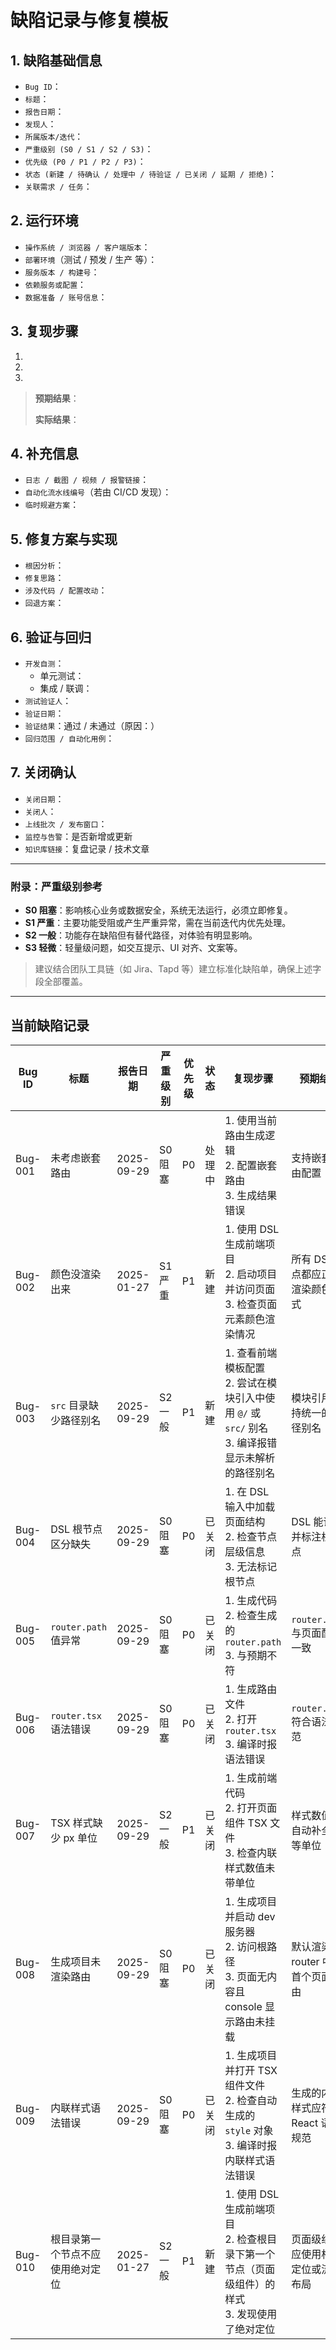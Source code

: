 # 缺陷记录与修复模板

## 1. 缺陷基础信息
- `Bug ID`：
- `标题`：
- `报告日期`：
- `发现人`：
- `所属版本/迭代`：
- `严重级别 (S0 / S1 / S2 / S3)`：
- `优先级 (P0 / P1 / P2 / P3)`：
- `状态 (新建 / 待确认 / 处理中 / 待验证 / 已关闭 / 延期 / 拒绝)`：
- `关联需求 / 任务`：

## 2. 运行环境
- `操作系统 / 浏览器 / 客户端版本`：
- `部署环境`（测试 / 预发 / 生产 等）：
- `服务版本 / 构建号`：
- `依赖服务或配置`：
- `数据准备 / 账号信息`：

## 3. 复现步骤
1. 
2. 
3. 

> **预期结果**：
>
> **实际结果**：

## 4. 补充信息
- `日志 / 截图 / 视频 / 报警链接`：
- `自动化流水线编号`（若由 CI/CD 发现）：
- `临时规避方案`：

## 5. 修复方案与实现
- `根因分析`：
- `修复思路`：
- `涉及代码 / 配置改动`：
- `回退方案`：

## 6. 验证与回归
- `开发自测`：
  - 单元测试：
  - 集成 / 联调：
- `测试验证人`：
- `验证日期`：
- `验证结果`：通过 / 未通过（原因：）
- `回归范围 / 自动化用例`：

## 7. 关闭确认
- `关闭日期`：
- `关闭人`：
- `上线批次 / 发布窗口`：
- `监控与告警`：是否新增或更新
- `知识库链接`：复盘记录 / 技术文章

---

### 附录：严重级别参考
- **S0 阻塞**：影响核心业务或数据安全，系统无法运行，必须立即修复。
- **S1 严重**：主要功能受阻或产生严重异常，需在当前迭代内优先处理。
- **S2 一般**：功能存在缺陷但有替代路径，对体验有明显影响。
- **S3 轻微**：轻量级问题，如交互提示、UI 对齐、文案等。

> 建议结合团队工具链（如 Jira、Tapd 等）建立标准化缺陷单，确保上述字段全部覆盖。

---

## 当前缺陷记录

| Bug ID | 标题 | 报告日期 | 严重级别 | 优先级 | 状态 | 复现步骤 | 预期结果 | 实际结果 | 验证结果 | 关闭日期 |
| --- | --- | --- | --- | --- | --- | --- | --- | --- | --- | --- |
| Bug-001 | 未考虑嵌套路由 | 2025-09-29 | S0 阻塞 | P0 | 处理中 | 1. 使用当前路由生成逻辑<br>2. 配置嵌套路由<br>3. 生成结果错误 | 支持嵌套路由配置 | 嵌套路由未生成或错误 |  |  |
| Bug-002 | 颜色没渲染出来 | 2025-01-27 | S1 严重 | P1 | 新建 | 1. 使用 DSL 生成前端项目<br>2. 启动项目并访问页面<br>3. 检查页面元素颜色渲染情况 | 所有 DSL 节点都应正确渲染颜色样式 | 元素颜色未正确显示或显示异常 |  |  |
| Bug-003 | `src` 目录缺少路径别名 | 2025-09-29 | S2 一般 | P1 | 新建 | 1. 查看前端模板配置<br>2. 尝试在模块引入中使用 `@/` 或 `src/` 别名<br>3. 编译报错显示未解析的路径别名 | 模块引用支持统一的路径别名 | 模块必须使用相对路径，维护成本高 |  |  |
| Bug-004 | DSL 根节点区分缺失 | 2025-09-29 | S0 阻塞 | P0 | 已关闭 | 1. 在 DSL 输入中加载页面结构<br>2. 检查节点层级信息<br>3. 无法标记根节点 | DSL 能识别并标注根节点 | 所有节点缺少根节点信息 | 通过 | 2025-09-29 |
| Bug-005 | `router.path` 值异常 | 2025-09-29 | S0 阻塞 | P0 | 已关闭 | 1. 生成代码<br>2. 检查生成的 `router.path`<br>3. 与预期不符 | `router.path` 与页面配置一致 | `router.path` 错误 | 通过 | 2025-09-29 |
| Bug-006 | `router.tsx` 语法错误 | 2025-09-29 | S0 阻塞 | P0 | 已关闭 | 1. 生成路由文件<br>2. 打开 `router.tsx`<br>3. 编译时报语法错误 | `router.tsx` 符合语法规范 | 存在语法错误导致编译失败 | 通过 | 2025-09-29 |
| Bug-007 | TSX 样式缺少 px 单位 | 2025-09-29 | S2 一般 | P1 | 已关闭 | 1. 生成前端代码<br>2. 打开页面组件 TSX 文件<br>3. 检查内联样式数值未带单位 | 样式数值应自动补全 `px` 等单位 | 数值样式直接输出裸数字导致渲染不符 | 通过 | 2025-09-29 |
| Bug-008 | 生成项目未渲染路由 | 2025-09-29 | S0 阻塞 | P0 | 已关闭 | 1. 生成项目并启动 dev 服务器<br>2. 访问根路径<br>3. 页面无内容且 console 显示路由未挂载 | 默认渲染 router 中的首个页面路由 | 项目启动后无法渲染任何路由页面 | 通过 | 2025-09-29 |
| Bug-009 | 内联样式语法错误 | 2025-09-29 | S0 阻塞 | P0 | 已关闭 | 1. 生成项目并打开 TSX 组件文件<br>2. 检查自动生成的 `style` 对象<br>3. 编译时报内联样式语法错误 | 生成的内联样式应符合 React 语法规范 | 自动生成的样式字段非法导致编译失败 | 通过 | 2025-09-29 |
| Bug-010 | 根目录第一个节点不应使用绝对定位 | 2025-01-27 | S2 一般 | P1 | 新建 | 1. 使用 DSL 生成前端项目<br>2. 检查根目录下第一个节点（页面级组件）的样式<br>3. 发现使用了绝对定位 | 页面级组件应使用相对定位或流式布局 | 根目录第一个节点错误地使用了绝对定位 |  |  |


